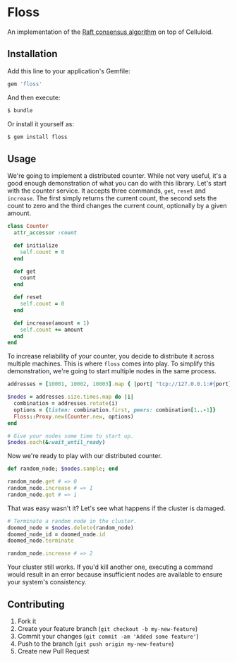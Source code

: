 # Floss

An implementation of the [Raft consensus algorithm](https://ramcloud.stanford.edu/wiki/download/attachments/11370504/raft.pdf) on top of Celluloid.

## Installation

Add this line to your application's Gemfile:

```ruby
gem 'floss'
```

And then execute:

```bash
$ bundle
```

Or install it yourself as:

```bash
$ gem install floss
```

## Usage

We're going to implement a distributed counter. While not very useful, it's a good enough demonstration of what you can
do with this library. Let's start with the counter service. It accepts three commands, `get`, `reset` and `increase`.
The first simply returns the current count, the second sets the count to zero and the third changes the current count,
optionally by a given amount.

```ruby
class Counter
  attr_accessor :count

  def initialize
    self.count = 0
  end

  def get
    count
  end

  def reset
    self.count = 0
  end

  def increase(amount = 1)
    self.count += amount
  end
end
```

To increase reliability of your counter, you decide to distribute it across multiple machines. This is where `floss`
comes into play. To simplify this demonstration, we're going to start multiple nodes in the same process.

```ruby
addresses = [10001, 10002, 10003].map { |port| "tcp://127.0.0.1:#{port}" }

$nodes = addresses.size.times.map do |i|
  combination = addresses.rotate(i)
  options = {listen: combination.first, peers: combination[1..-1]}
  Floss::Proxy.new(Counter.new, options)
end

# Give your nodes some time to start up.
$nodes.each(&:wait_until_ready)
```

Now we're ready to play with our distributed counter.

```ruby
def random_node; $nodes.sample; end

random_node.get # => 0
random_node.increase # => 1
random_node.get # => 1
```

That was easy wasn't it? Let's see what happens if the cluster is damaged.

```ruby
# Terminate a random node in the cluster.
doomed_node = $nodes.delete(random_node)
doomed_node_id = doomed_node.id
doomed_node.terminate

random_node.increase # => 2
```

Your cluster still works. If you'd kill another one, executing a command would result in an error because insufficient
nodes are available to ensure your system's consistency.

## Contributing

1. Fork it
2. Create your feature branch (`git checkout -b my-new-feature`)
3. Commit your changes (`git commit -am 'Added some feature'`)
4. Push to the branch (`git push origin my-new-feature`)
5. Create new Pull Request
